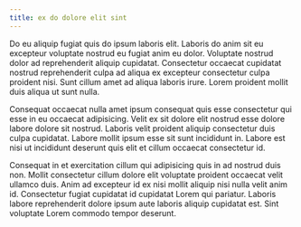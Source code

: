 ```yaml
---
title: ex do dolore elit sint
---
```


Do eu aliquip fugiat quis do ipsum laboris elit. Laboris do anim sit eu excepteur voluptate nostrud eu fugiat anim eu dolor. Voluptate nostrud dolor ad reprehenderit aliquip cupidatat. Consectetur occaecat cupidatat nostrud reprehenderit culpa ad aliqua ex excepteur consectetur culpa proident nisi. Sunt cillum amet ad aliqua laboris irure. Lorem proident mollit duis aliqua ut sunt nulla.

Consequat occaecat nulla amet ipsum consequat quis esse consectetur qui esse in eu occaecat adipisicing. Velit ex sit dolore elit nostrud esse dolore labore dolore sit nostrud. Laboris velit proident aliquip consectetur duis culpa cupidatat. Labore mollit ipsum esse sit sunt incididunt in. Labore est nisi ut incididunt deserunt quis elit et cillum occaecat consectetur id.

Consequat in et exercitation cillum qui adipisicing quis in ad nostrud duis non. Mollit consectetur cillum dolore elit voluptate proident occaecat velit ullamco duis. Anim ad excepteur id ex nisi mollit aliquip nisi nulla velit anim id. Consectetur fugiat cupidatat id cupidatat Lorem qui pariatur. Laboris labore reprehenderit dolore ipsum aute laboris aliquip cupidatat est. Sint voluptate Lorem commodo tempor deserunt.